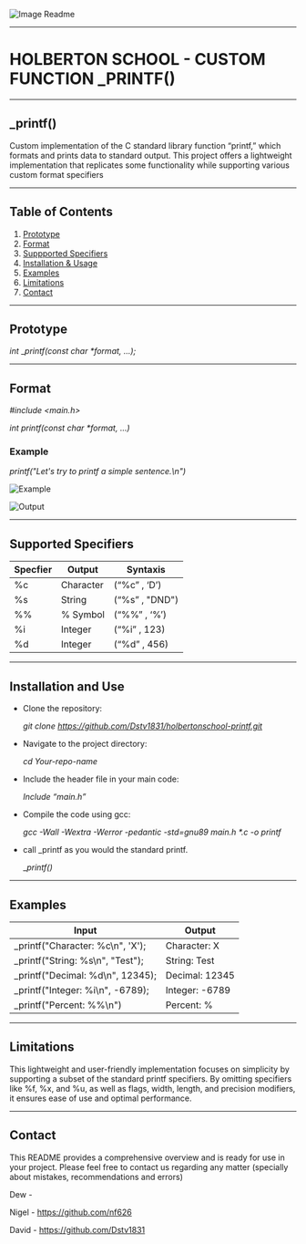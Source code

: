 

![Image Readme](https://github.com/user-attachments/assets/15d9ca86-c3f2-478c-aa83-60e419b532af)

___


# HOLBERTON SCHOOL - CUSTOM FUNCTION _PRINTF()

___


## _printf()

Custom implementation of the C standard library function “printf,” which formats and prints data to standard output. This project offers a lightweight implementation that replicates some functionality while supporting various custom format specifiers
___


## Table of Contents

1. [Prototype](#prototype)
2. [Format](#format)
3. [Suppported Specifiers](#suppported-specifiers)
4. [Installation & Usage](#installation-&-usage)
5. [Examples](#examples)
6. [Limitations](#limitations)
7. [Contact](#contact)

___


## Prototype

_int_ __printf(const char *format, ...);_
____


## Format

_#include <main.h>_

_int printf(const char *format, ...)_

### Example

_printf("Let's try to printf a simple sentence.\n")_

![Example](https://github.com/user-attachments/assets/687d8188-16e6-48b0-8c9d-590a2caf76d1)

![Output](https://github.com/user-attachments/assets/02bdb52c-52a4-45de-b2ff-1231ed1d02ab)
___


## Supported Specifiers

|  Specfier  |  Output   |   Syntaxis     |
| ---------- | --------- | -------------- |
|     %c     | Character |  (“%c” , ‘D’)  |
|     %s     |  String   | (“%s” , "DND") |
|     %%     | % Symbol  |  (“%%” , ‘%’)  |
|     %i     |  Integer  |  (“%i” , 123)  |
|     %d     |  Integer  |  (“%d” , 456)  |
___


## Installation and Use

* Clone the repository:

  _git clone https://github.com/Dstv1831/holbertonschool-printf.git_

* Navigate to the project directory:

  _cd Your-repo-name_

* Include the header file in your main code:

  _Include “main.h”_

* Compile the code using gcc:

  _gcc -Wall -Wextra -Werror -pedantic -std=gnu89 main.h *.c -o printf_

* call _printf as you would  the standard printf.

  __printf()_

___


## Examples

|                   Input                  |      Output      |   
| ---------------------------------------- | ---------------- |
|     _printf("Character: %c\n", 'X');     |   Character: X   |  
|     _printf("String: %s\n", "Test");     |   String: Test   | 
|     _printf("Decimal: %d\n", 12345);     |  Decimal: 12345  |  
|     _printf("Integer: %i\n", -6789);     |  Integer: -6789  |  
|     _printf("Percent: %%\n")             |    Percent: %    |  

___


## Limitations

This lightweight and user-friendly implementation focuses on simplicity by supporting a subset of the standard printf specifiers. By omitting specifiers like %f, %x, and %u, as well as flags, width, length, and precision modifiers, it ensures ease of use and optimal performance.
___


## Contact

This README provides a comprehensive overview and is ready for use in your project. Please feel free to contact us regarding any matter (specially about mistakes, recommendations and errors)

Dew -

Nigel - https://github.com/nf626

David - https://github.com/Dstv1831








